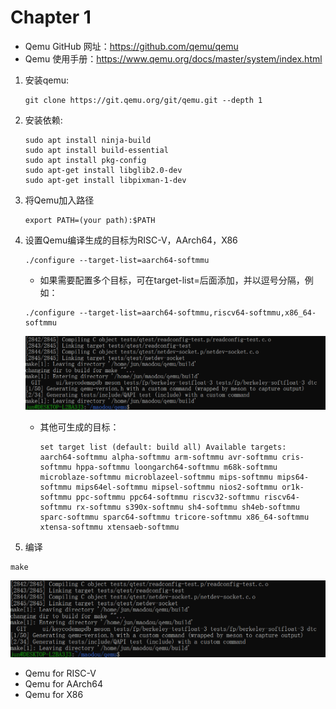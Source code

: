 # Chapter 1

- Qemu GitHub 网址：<https://github.com/qemu/qemu>
- Qemu 使用手册：<https://www.qemu.org/docs/master/system/index.html>

1. 安装qemu:

    ```shell
    git clone https://git.qemu.org/git/qemu.git --depth 1
    ```

2. 安装依赖:

    ```shell
    sudo apt install ninja-build
    sudo apt install build-essential
    sudo apt install pkg-config
    sudo apt-get install libglib2.0-dev
    sudo apt-get install libpixman-1-dev
    ```

3. 将Qemu加入路径

    ```shell
    export PATH=(your path):$PATH
    ```

4. 设置Qemu编译生成的目标为RISC-V，AArch64，X86

      ```shell
      ./configure --target-list=aarch64-softmmu
      ```

     - 如果需要配置多个目标，可在target-list=后面添加，并以逗号分隔，例如：

      ```shell
      ./configure --target-list=aarch64-softmmu,riscv64-softmmu,x86_64-softmmu
      ```

      ![result](assert/task1.2.png)

    - 其他可生成的目标：

      ```shell
      set target list (default: build all) Available targets: aarch64-softmmu alpha-softmmu arm-softmmu avr-softmmu cris-softmmu hppa-softmmu loongarch64-softmmu m68k-softmmu microblaze-softmmu microblazeel-softmmu mips-softmmu mips64-softmmu mips64el-softmmu mipsel-softmmu nios2-softmmu or1k-softmmu ppc-softmmu ppc64-softmmu riscv32-softmmu riscv64-softmmu rx-softmmu s390x-softmmu sh4-softmmu sh4eb-softmmu sparc-softmmu sparc64-softmmu tricore-softmmu x86_64-softmmu xtensa-softmmu xtensaeb-softmmu
      ```

5. 编译

``` shell
make
```

![result](assert/task1.2.png)

- Qemu for RISC-V
- Qemu for AArch64
- Qemu for X86
